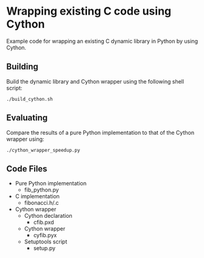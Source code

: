 # Wrapping existing C code using Cython
Example code for wrapping an existing C dynamic library in Python by using Cython.

## Building
Build the dynamic library and Cython wrapper using the following shell script:

    ./build_cython.sh

## Evaluating
Compare the results of a pure Python implementation to that of the Cython wrapper using:

    ./cython_wrapper_speedup.py

## Code Files
* Pure Python implementation
    * fib_python.py
* C implementation
    * fibonacci.h/.c
* Cython wrapper
    * Cython declaration
        * cfib.pxd
    * Cython wrapper
        * cyfib.pyx
    * Setuptools script
        * setup.py
